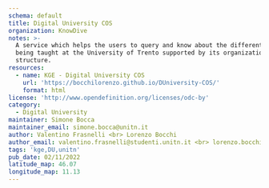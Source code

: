 ```yaml
---
schema: default
title: Digital University COS
organization: KnowDive
notes: >-
  A service which helps the users to query and know about the different courses
  being taught at the University of Trento supported by its organizational
  structure.
resources:
  - name: KGE - Digital University COS
    url: 'https://bocchilorenzo.github.io/DUniversity-COS/'
    format: html
license: 'http://www.opendefinition.org/licenses/odc-by'
category:
  - Digital University
maintainer: Simone Bocca
maintainer_email: simone.bocca@unitn.it
author: Valentino Frasnelli <br> Lorenzo Bocchi
author_email: valentino.frasnelli@studenti.unitn.it <br> lorenzo.bocchi@studenti.unitn.it
tags: 'kge,DU,unitn'
pub_date: 02/11/2022
latitude_map: 46.07
longitude_map: 11.13
---
```

